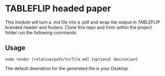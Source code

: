 # TABLEFLIP headed paper

This module will turn a .md file into a .pdf and wrap the output in TABLEFLIP branded header and footers. Clone this repo and from within the project folder run the following commands

## Usage

```
node render [relative/path/to/file.md] [optional desination]
```
The default desination for the generated file is your Desktop
